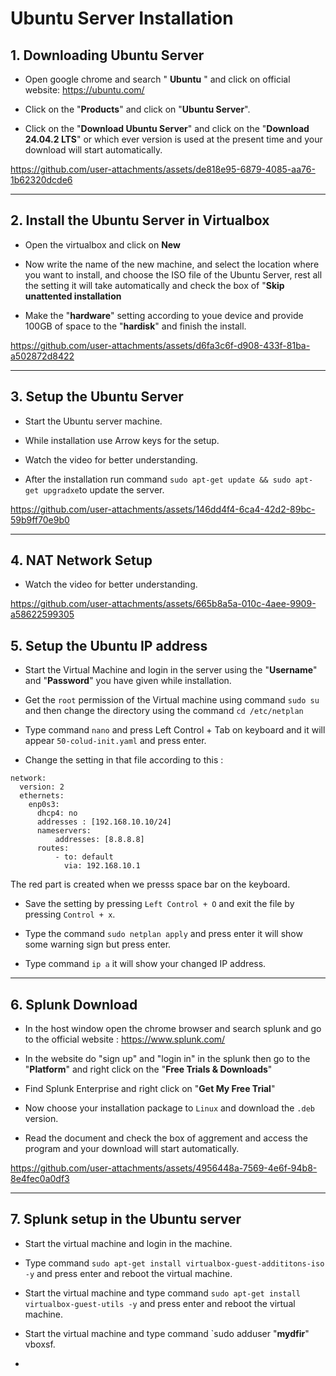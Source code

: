 # Ubuntu Server Installation


## 1. Downloading Ubuntu Server

- Open google chrome and search " **Ubuntu** " and click on official website:  https://ubuntu.com/

- Click on the "**Products**" and click on "**Ubuntu Server**".
  
- Click on the "**Download Ubuntu Server**" and click on the "**Download 24.04.2 LTS**" or which ever version is
  used at the present time and your download will start  automatically.

https://github.com/user-attachments/assets/de818e95-6879-4085-aa76-1b62320dcde6

---

## 2. Install the Ubuntu Server in Virtualbox

- Open the virtualbox and click on **New**
  
- Now write the name of the new machine, and select the location where you want to install, and
  choose the ISO file of the Ubuntu Server, rest all the setting it will take automatically and check the box of "**Skip unattented installation**
  
- Make the "**hardware**" setting according to youe device and provide 100GB of space to the "**hardisk**" and finish the install.

https://github.com/user-attachments/assets/d6fa3c6f-d908-433f-81ba-a502872d8422

---

## 3. Setup the Ubuntu Server

- Start the Ubuntu server machine.
  
- While installation use Arrow keys for the setup.
  
- Watch the video for better understanding.
  
- After the installation run command `sudo apt-get update && sudo apt-get upgradxe`to update the server.
  
https://github.com/user-attachments/assets/146dd4f4-6ca4-42d2-89bc-59b9ff70e9b0

---

## 4. NAT Network Setup

- Watch the video for better understanding.

https://github.com/user-attachments/assets/665b8a5a-010c-4aee-9909-a58622599305

    
## 5. Setup the Ubuntu IP address

- Start the Virtual Machine and login in the server using the "**Username**" and "**Password**" you have given while installation.
  
- Get the `root` permission of the Virtual machine using command `sudo su` and then change the directory using the command `cd /etc/netplan`






- Type command `nano` and press Left Control + Tab on keyboard and it will appear `50-colud-init.yaml` and press enter.
 





- Change the setting in that file according to this :

```
network:
  version: 2
  ethernets:
    enp0s3:
      dhcp4: no
      addresses : [192.168.10.10/24]
      nameservers: 
          addresses: [8.8.8.8]
      routes: 
          - to: default
            via: 192.168.10.1
```



The red part is created when we presss space bar on the keyboard.


- Save the setting by pressing `Left Control + O` and exit the file by pressing `Control + x`.
  
- Type the command `sudo netplan apply` and press enter it will show some warning sign but press enter.

- Type command `ip a` it will show your changed IP address.



---
  
## 6. Splunk Download

- In the host window open the chrome browser and search splunk and go to the official website : https://www.splunk.com/
  
- In the website do "sign up" and "login in" in the splunk then go to the "**Platform**" and right click on the "**Free Trials & Downloads**"

- Find Splunk Enterprise and right click on "**Get My Free Trial**"

- Now choose your installation package to `Linux`  and download the `.deb` version.

- Read the document and check the box of aggrement and access the program and your download will start automatically.

https://github.com/user-attachments/assets/4956448a-7569-4e6f-94b8-8e4fec0a0df3

---

## 7. Splunk setup in the Ubuntu server

- Start the virtual machine and login in the machine.
  
- Type command `sudo apt-get install virtualbox-guest-addititons-iso -y` and press enter and reboot the virtual machine.

- Start the virtual machine and type command `sudo apt-get install virtualbox-guest-utils -y` and press enter and
  reboot the virtual machine.

- Start the virtual machine and type command `sudo adduser "**mydfir**" vboxsf.

- 
